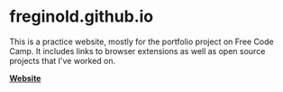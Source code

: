 # freginold.github.io
This is a practice website, mostly for the portfolio project on Free Code Camp. It includes links to browser extensions as well as open source projects that I've worked on.

<b>[Website](https://freginold.github.io/)</b>
